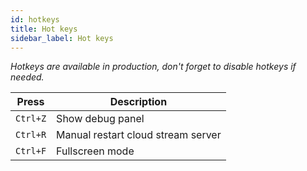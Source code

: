 ```yaml
---
id: hotkeys
title: Hot keys
sidebar_label: Hot keys
---
```


*Hotkeys are available in production, don't forget to disable hotkeys if needed.*

| Press    | Description                        |
| -------- | ---------------------------------- |
| `Ctrl+Z` | Show debug panel                   |
| `Ctrl+R` | Manual restart cloud stream server |
| `Ctrl+F` | Fullscreen mode                    |
